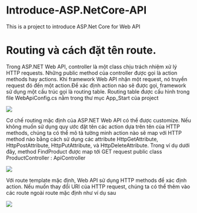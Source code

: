 # Introduce-ASP.NetCore-API
This is a project to introduce ASP.Net Core for Web API

<h1> Routing và cách đặt tên route.</h1>

Trong ASP.NET Web API, controller là một class chịu trách nhiệm xử lý HTTP requests. Những public method của controller được gọi là action methods hay actions. Khi framework Web API nhận một request, nó truyền request đó đến một action.Để xác định action nào sẽ được gọi, framework sử dụng một cấu trúc gọi là routing table. Routing table được cấu hình trong file WebApiConfig.cs nằm trong thư mục App_Start của project<br>

![](https://i.imgur.com/URNofch.jpg)<br>

Cơ chế routing mặc định của ASP.NET Web API có thể được customize. Nếu không muốn sử dụng quy ước đặt tên các action dựa trên tên của HTTP methods, chúng ta có thể mô tả tường minh action nào sẽ map với HTTP method nào bằng cách sử dụng các attribute HttpGetAttribute, HttpPostAttribute, HttpPutAttribute, và HttpDeleteAttribute.
Trong ví dụ dưới đây, method FindProduct được map tới GET request
public class ProductController : ApiController<br>

![](https://i.imgur.com/M3gC9hZ.jpg)<br>

Với route template mặc định, Web API sử dụng HTTP methods để xác định action. Nếu muốn thay đổi URI của HTTP request, chúng ta có thể thêm vào các route ngoài route mặc định như ví dụ sau<br>

![](https://i.imgur.com/d9ckNez.jpg)<br>

